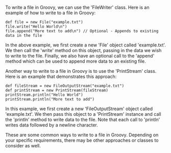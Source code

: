 To write a file in Groovy, we can use the 'FileWriter' class. Here is an example of how to write to a file in Groovy:

```
def file = new File("example.txt")
file.write("Hello World\n")
file.append("More text to add\n") // Optional - Appends to existing data in the file
```

In the above example, we first create a new 'File' object called 'example.txt'. We then call the 'write' method on this object, passing in the data we wish to write to the file. Finally, we also have an optional call to the 'append' method which can be used to append more data to an existing file.

Another way to write to a file in Groovy is to use the 'PrintStream' class. Here is an example that demonstrates this approach:

```
def fileStream = new FileOutputStream("example.txt")
def printStream = new PrintStream(fileStream)
printStream.println("Hello World")
printStream.println("More text to add")
```

In this example, we first create a new 'FileOutputStream' object called 'example.txt'. We then pass this object to a 'PrintStream' instance and call the 'println' method to write data to the file. Note that each call to 'println' writes data followed by a newline character.

These are some common ways to write to a file in Groovy. Depending on your specific requirements, there may be other approaches or classes to consider as well.